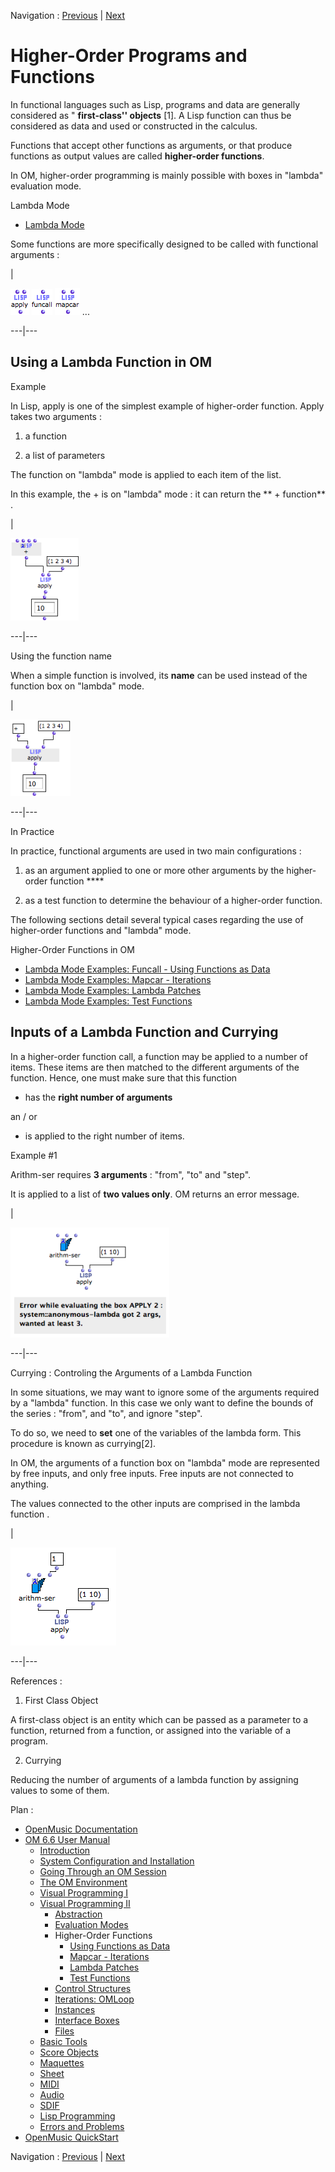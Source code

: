 Navigation : [Previous](RefMode "page précédente\(Reference
Mode\)") | [Next](Funcall "Next\(Using Functions as
Data\)")


# Higher-Order Programs and Functions

In functional languages such as Lisp, programs and data are generally
considered as " **first-class'' objects** [1]. A Lisp function can thus be
considered as data and used or constructed in the calculus.

Functions that accept other functions as arguments, or that produce functions
as output values are called **higher-order functions**.

In OM, higher-order programming is mainly possible with boxes in "lambda"
evaluation mode.

Lambda Mode

  * [Lambda Mode](LambdaMode)

Some functions are more specifically designed to be called with functional
arguments :

|

![](../res/apply_icon.png) ![](../res/funcall_icon.png)
![](../res/mapcar_icon.png) ...  
  
---|---  
  
## Using a Lambda Function in OM

Example

In Lisp,  apply is one of the simplest example of higher-order function. Apply
takes two arguments :

  1. a function

  2. a list of parameters 

The function on "lambda" mode is applied to each item of the list.

In this example, the  + is on "lambda" mode : it can return the  ** +
function** .

|

![](../res/apply1.png)  
  
---|---  
  
Using the function name

When a simple function is involved, its **name** can be used instead of the
function box on "lambda" mode.

|

![](../res/pluslambda.png)  
  
---|---  
  
In Practice

In practice, functional arguments are used in two main configurations :

  1. as an argument applied to one or more other arguments by the higher-order function ****

  2. as a test function to determine the behaviour of a higher-order function. 

The following sections detail several typical cases regarding the use of
higher-order functions and "lambda" mode.

Higher-Order Functions in OM

  * [Lambda Mode Examples: Funcall - Using Functions as Data](Funcall)
  * [Lambda Mode Examples: Mapcar \- Iterations](Mapcar)
  * [Lambda Mode Examples: Lambda Patches](LambdaPatch)
  * [Lambda Mode Examples: Test Functions](LambdaTest)

## Inputs of a Lambda Function and Currying

In a higher-order function call, a function may be applied to a number of
items. These items are then matched to the different arguments of the
function. Hence, one must make sure that this function

  * has the **right number of arguments**

an / or

  * is applied to the right number of items.

Example #1

Arithm-ser requires **3 arguments** : "from", "to" and "step".

It is applied to a list of **two values only**. OM returns an error message.

|

![](../res/errorlambda.png)  
  
---|---  
  
Currying : Controling the Arguments of a Lambda Function

In some situations, we may want to ignore some of the arguments required by a
"lambda" function. In this case we only want to define the bounds of the
series : "from", and "to", and ignore "step".

To do so, we need to **set** one of the variables of the lambda form. This
procedure is known as currying[2].

In OM, the arguments of a function box on "lambda" mode are represented by
free inputs, and only free inputs. Free inputs are not connected to anything.

The values connected to the other inputs are comprised in the lambda function
.

|

![](../res/curry.png)  
  
---|---  
  
References :

  1. First Class Object

A first-class object is an entity which can be passed as a parameter to a
function, returned from a function, or assigned into the variable of a
program.

  2. Currying

Reducing the number of arguments of a lambda function by assigning values to
some of them.

Plan :

  * [OpenMusic Documentation](OM-Documentation)
  * [OM 6.6 User Manual](OM-User-Manual)
    * [Introduction](00-Sommaire)
    * [System Configuration and Installation](Installation)
    * [Going Through an OM Session](Goingthrough)
    * [The OM Environment](Environment)
    * [Visual Programming I](BasicVisualProgramming)
    * [Visual Programming II](AdvancedVisualProgramming)
      * [Abstraction](Abstraction)
      * [Evaluation Modes](EvalModes)
      * Higher-Order Functions
        * [Using Functions as Data](Funcall)
        * [Mapcar \- Iterations](Mapcar)
        * [Lambda Patches](LambdaPatch)
        * [Test Functions](LambdaTest)
      * [Control Structures](Control)
      * [Iterations: OMLoop](OMLoop)
      * [Instances](Instances)
      * [Interface Boxes](InterfaceBoxes)
      * [Files](Files)
    * [Basic Tools](BasicObjects)
    * [Score Objects](ScoreObjects)
    * [Maquettes](Maquettes)
    * [Sheet](Sheet)
    * [MIDI](MIDI)
    * [Audio](Audio)
    * [SDIF](SDIF)
    * [Lisp Programming](Lisp)
    * [Errors and Problems](errors)
  * [OpenMusic QuickStart](QuickStart-Chapters)

Navigation : [Previous](RefMode "page précédente\(Reference
Mode\)") | [Next](Funcall "Next\(Using Functions as
Data\)")

